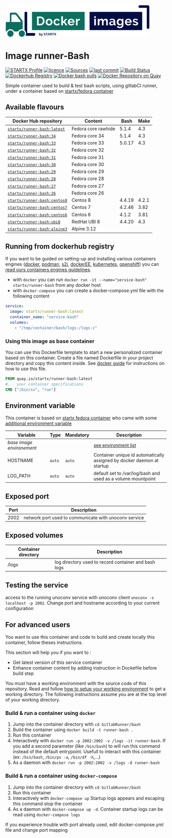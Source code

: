 [![startxfr/docker-images](https://raw.githubusercontent.com/startxfr/docker-images/master/travis/logo-small.svg?sanitize=true)](https://github.com/startxfr/docker-images)

# Image runner-Bash

[![STARTX Profile](https://img.shields.io/badge/provider-startx-green.svg)](https://github.com/startxfr) [![licence](https://img.shields.io/github/license/startxfr/docker-images.svg)](https://github.com/startxfr/docker-images) [![Sources](https://img.shields.io/badge/startxfr-docker--images-blue.svg)](https://github.com/startxfr/docker-images/tree/master/GitlabRunner/bash/) [![last commit](https://img.shields.io/github/last-commit/startxfr/docker-images.svg)](https://github.com/startxfr/docker-images) [![Build Status](https://travis-ci.org/startxfr/docker-images.svg?branch=master)](https://travis-ci.org/startxfr/docker-images) [![Dockerhub Registry](https://img.shields.io/docker/build/startx/runner-bash.svg)](https://hub.docker.com/r/startx/runner-bash) [![Docker bash pulls](https://img.shields.io/docker/pulls/startx/runner-bash)](https://hub.docker.com/r/startx/runner-bash) [![Docker Repository on Quay](https://quay.io/repository/startx/bash/status "Docker Repository on Quay")](https://quay.io/repository/startx/bash)

Simple container used to build & test bash scripts, using gitlabCI runner, under a container
based on [startx/fedora container](https://hub.docker.com/r/startx/fedora)

## Available flavours

| Docker Hub repository                                                       | Content             | Bash   | Make  |
| --------------------------------------------------------------------------- | ------------------- | ------ | ----- |
| [`startx/runner-bash:latest`](https://hub.docker.com/r/startx/runner-bash)  | Fedora core rawhide | 5.1.4  | 4.3   |
| [`startx/runner-bash:34`](https://hub.docker.com/r/startx/runner-bash)      | Fedora core 34      | 5.1.4  | 4.3   |
| [`startx/runner-bash:33`](https://hub.docker.com/r/startx/runner-bash)      | Fedora core 33      | 5.0.17 | 4.3   |
| [`startx/runner-bash:32`](https://hub.docker.com/r/startx/runner-bash)      | Fedora core 32      |        |       |
| [`startx/runner-bash:31`](https://hub.docker.com/r/startx/runner-bash)      | Fedora core 31      |        |       |
| [`startx/runner-bash:30`](https://hub.docker.com/r/startx/runner-bash)      | Fedora core 30      |        |       |
| [`startx/runner-bash:29`](https://hub.docker.com/r/startx/runner-bash)      | Fedora core 29      |        |       |
| [`startx/runner-bash:28`](https://hub.docker.com/r/startx/runner-bash)      | Fedora core 28      |        |       |
| [`startx/runner-bash:27`](https://hub.docker.com/r/startx/runner-bash)      | Fedora core 27      |        |       |
| [`startx/runner-bash:26`](https://hub.docker.com/r/startx/runner-bash)      | Fedora core 26      |        |       |
| [`startx/runner-bash:centos8`](https://hub.docker.com/r/startx/runner-bash) | Centos 8            | 4.4.19 | 4.2.1 |
| [`startx/runner-bash:centos7`](https://hub.docker.com/r/startx/runner-bash) | Centos 7            | 4.2.46 | 3.82  |
| [`startx/runner-bash:centos6`](https://hub.docker.com/r/startx/runner-bash) | Centos 6            | 4.1.2  | 3.81  |
| [`startx/runner-bash:ubi8`](https://hub.docker.com/r/startx/runner-bash)    | RedHat UBI 8        | 4.4.20 | 4.3   |
| [`startx/runner-bash:alpine3`](https://hub.docker.com/r/startx/runner-bash) | Alpine 3.12         |        |       |

## Running from dockerhub registry

If you want to be guided on setting-up and installing various containers engines
([docker](https://github.com/startxfr/containers-engines/blob/master/Docker.md),
[podman](https://github.com/startxfr/containers-engines/blob/master/Podman.md),
[s2i](https://github.com/startxfr/containers-engines/blob/master/S2I.md),
[dockerEE](https://github.com/startxfr/containers-engines/blob/master/DockerEE.md),
[kubernetes](https://github.com/startxfr/containers-engines/blob/master/Kubernetes.md),
[openshift](https://github.com/startxfr/containers-engines/blob/master/Openshift.md))
you can [read ours containers engines guidelines](https://github.com/startxfr/containers-engines).

- with `docker` you can run `docker run -it --name="service-bash" startx/runner-bash` from any docker host
- with `docker-compose` you can create a docker-compose.yml file with the following content

```YAML
service:
  image: startx/runner-bash:latest
  container_name: "service-bash"
  volumes:
    - "/tmp/container/bash/logs:/logs:z"
```

### Using this image as base container

You can use this Dockerfile template to start a new personalized container based on this container. Create a file named Dockerfile in your project directory and copy this content inside. See [docker guide](http://docs.docker.com/engine/reference/builder/) for instructions on how to use this file.

```Dockerfile
FROM quay.io/startx/runner-bash:latest
#... your container specifications
CMD ["/bin/sx", "run"]
```

## Environment variable

This container is based on [startx fedora container](https://hub.docker.com/r/startx/fedora) who came with
some [additional environment variable](https://github.com/startxfr/docker-images/tree/master/OS#environment-variable)

| Variable                       | Type   | Mandatory | Description                                                                                           |
| ------------------------------ | ------ | --------- | ----------------------------------------------------------------------------------------------------- |
| <i>base image environement</i> |        |           | [see environment list](https://github.com/startxfr/docker-images/tree/master/OS#environment-variable) |
| HOSTNAME                       | `auto` | `auto`    | Container unique id automatically assigned by docker daemon at startup                                |
| LOG_PATH                       | `auto` | `auto`    | default set to /var/log/bash and used as a volume mountpoint                                          |

## Exposed port

| Port | Description                                           |
| ---- | ----------------------------------------------------- |
| 2002 | network port used to communicate with unoconv service |

## Exposed volumes

| Container directory | Description                                          |
| ------------------- | ---------------------------------------------------- |
| /logs               | log directory used to record container and bash logs |

## Testing the service

access to the running unoconv service with unoconv client `unoconv -s localhost -p 2002`. Change port and hostname according to your current configuration

## For advanced users

You want to use this container and code to build and create locally this container, follow theses instructions.

This section will help you if you want to :

- Get latest version of this service container
- Enhance container content by adding instruction in Dockefile before build step

You must have a working environment with the source code of this repository. Read and follow [how to setup your working environment](https://github.com/startxfr/docker-images#setup-your-working-environment-mandatory) to get a working directory. The following instructions assume you are at the top level of your working directory.

### Build & run a container using `docker`

1. Jump into the container directory with `cd GitlabRunner/bash`
2. Build the container using `docker build -t runner-bash .`
3. Run this container
4. Interactively with `docker run -p 2002:2002 -v /logs -it runner-bash`. If you add a second parameter (like `/bin/bash`) to will run this command instead of the default entrypoint. Usefull to interact with this container (ex: `/bin/bash`, `/bin/ps -a`, `/bin/df -h`,...)
5. As a daemon with `docker run -p 2002:2002 -v /logs -d runner-bash`

### Build & run a container using `docker-compose`

1. Jump into the container directory with `cd GitlabRunner/bash`
2. Run this container
3. Interactively with `docker-compose up` Startup logs appears and escaping this command stop the container
4. As a daemon with `docker-compose up -d`. Container startup logs can be read using `docker-compose logs`

If you experience trouble with port already used, edit docker-compose.yml file and change port mapping

